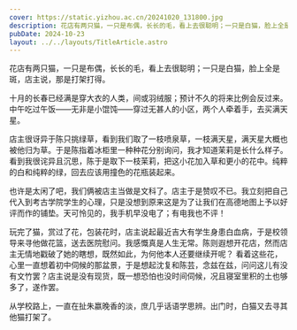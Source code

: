 ```yaml
---
cover: https://static.yizhou.ac.cn/20241020_131800.jpg
description: 花店有两只猫，一只是布偶，长长的毛，看上去很聪明；一只是白猫，脸上全是斑，店主说，那是打架打得。
pubDate: 2024-10-23
layout: ../../layouts/TitleArticle.astro
---
```


花店有两只猫，一只是布偶，长长的毛，看上去很聪明；一只是白猫，脸上全是斑，店主说，那是打架打得。

十月的长春已经满是穿大衣的人类，间或羽绒服；预计不久的将来比例会反过来。中午吃过午饭——无非是小馄饨——穿过无甚人的小区，两个人牵着手，去买满天星。

店主很讶异于陈只挑绿草，看到我们取了一枝喷泉草，一枝满天星，满天星大概也被他归为草。于是陈指着冰柜里一种种花分别询问，我才知道茉莉是长什么样子。看到我很诧异且沉思，陈于是取下一枝茉莉，把这小花加入草和更小的花中。纯粹的白和纯粹的绿，回去应该用撞色的花瓶装起来。

也许是太闲了吧，我们俩被店主当做是文科了。店主于是赞叹不已。我立刻把自己代入到考古学院学生的心理，只是没想到原来这是为了让我们在高德地图上予以好评而作的铺垫。天可怜见的，我手机早没电了；有电我也不评！

玩完了猫，赏过了花，包装花时，店主说起最近吉大有学生身患白血病，于是校领导来寻他做花篮，送去医院慰问。我感慨真是人生无常。陈则遐想开花店，然而店主无情地戳破了她的瞎想，既然如此，为何他本人还要继续开呢？
看着这些花，心里一直想着初中伺候的那盆景，于是想起沈复和陈芸，念兹在兹，问问这儿有没有文竹罢？店主说是没有现货，既一想恐怕也没时间伺候，况且寝室里积的土也够多了，遂作罢。

从学校路上，一直在扯朱嬴晚香的淡，庶几乎话语学思辨。出门时，白猫又去寻其他猫打架了。
